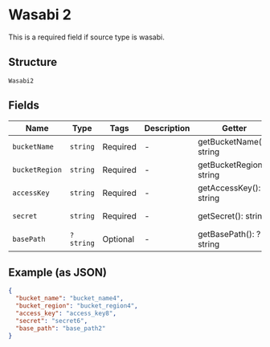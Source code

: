 
# Wasabi 2

This is a required field if source type is wasabi.

## Structure

`Wasabi2`

## Fields

| Name | Type | Tags | Description | Getter | Setter |
|  --- | --- | --- | --- | --- | --- |
| `bucketName` | `string` | Required | - | getBucketName(): string | setBucketName(string bucketName): void |
| `bucketRegion` | `string` | Required | - | getBucketRegion(): string | setBucketRegion(string bucketRegion): void |
| `accessKey` | `string` | Required | - | getAccessKey(): string | setAccessKey(string accessKey): void |
| `secret` | `string` | Required | - | getSecret(): string | setSecret(string secret): void |
| `basePath` | `?string` | Optional | - | getBasePath(): ?string | setBasePath(?string basePath): void |

## Example (as JSON)

```json
{
  "bucket_name": "bucket_name4",
  "bucket_region": "bucket_region4",
  "access_key": "access_key8",
  "secret": "secret6",
  "base_path": "base_path2"
}
```

